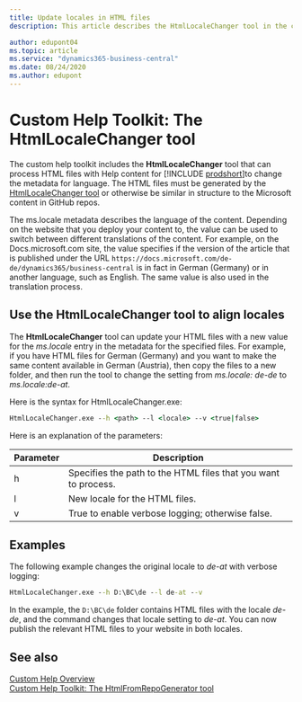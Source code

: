 ```yaml
---
title: Update locales in HTML files
description: This article describes the HtmlLocaleChanger tool in the custom help toolkit for Business Central. 

author: edupont04
ms.topic: article
ms.service: "dynamics365-business-central"
ms.date: 08/24/2020
ms.author: edupont
---
```


# Custom Help Toolkit: The HtmlLocaleChanger tool

The custom help toolkit includes the **HtmlLocaleChanger** tool that can process HTML files with Help content for [!INCLUDE [prodshort](../developer/includes/prodshort.md)]to change the metadata for language. The HTML files must be generated by the [HtmlLocaleChanger tool](custom-help-toolkit-HtmlLocaleChanger.md) or otherwise be similar in structure to the Microsoft content in GitHub repos.  

The ms.locale metadata describes the language of the content. Depending on the website that you deploy your content to, the value can be used to switch between different translations of the content. For example, on the Docs.microsoft.com site, the value specifies if the version of the article that is published under the URL ```https://docs.microsoft.com/de-de/dynamics365/business-central``` is in fact in German (Germany) or in another language, such as English. The same value is also used in the translation process.  

## <a name="htmllocale"></a>Use the HtmlLocaleChanger tool to align locales

The **HtmlLocaleChanger** tool can update your HTML files with a new value for the *ms.locale* entry in the metadata for the specified files. For example, if you have HTML files for German (Germany) and you want to make the same content available in German (Austria), then copy the files to a new folder, and then run the tool to change the setting from *ms.locale: de-de* to *ms.locale:de-at*.  

Here is the syntax for HtmlLocaleChanger.exe:  

```cmd
HtmlLocaleChanger.exe --h <path> --l <locale> --v <true|false>
```

Here is an explanation of the parameters:

|Parameter   |Description  |
|------------|-------------|
|h|Specifies the path to the HTML files that you want to process. |
|l|New locale for the HTML files. |
|v|True to enable verbose logging; otherwise false.|

## Examples

The following example changes the original locale to *de-at* with verbose logging:

```cmd
HtmlLocaleChanger.exe --h D:\BC\de --l de-at --v
```

In the example, the `D:\BC\de` folder contains HTML files with the locale *de-de*, and the command changes that locale setting to *de-at*. You can now publish the relevant HTML files to your website in both locales.  

## See also

[Custom Help Overview](custom-help-overview.md)  
[Custom Help Toolkit: The HtmlFromRepoGenerator tool](custom-help-toolkit-HtmlFromRepoGenerator.md)  
